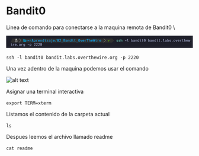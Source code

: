 # Bandit0

Linea de comando para conectarse a la maquina remota de Bandit0 \

![alt text](imgs/command_line_connection_bandit.png)
```
ssh -l bandit0 bandit.labs.overthewire.org -p 2220 
```
Una vez adentro de la maquina podemos usar el comando 

![alt text](imgs/Comando1.png)

Asignar una terminal interactiva
```
export TERM=xterm
```
Listamos el contenido de la carpeta actual
```
ls
```
Despues leemos el archivo llamado readme
```
cat readme
```

